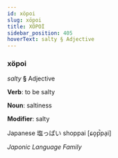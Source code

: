 ```yaml
---
id: xöpoi
slug: xöpoi
title: XÖPOİ
sidebar_position: 405
hoverText: salty § Adjective
---
```


### xöpoi

*salty* **§** Adjective

**Verb**: to be salty

**Noun**: saltiness

**Modifier**: salty

Japanese 塩っぱい shoppai [ɕo̞p̚pa̠i]

*Japonic Language Family*